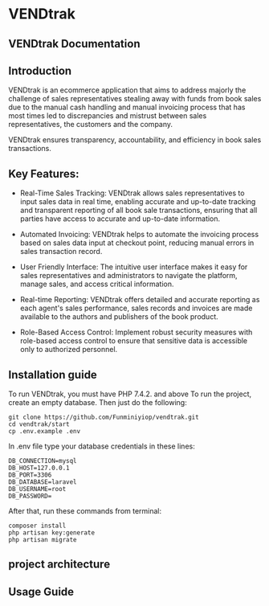 # VENDtrak 

## VENDtrak Documentation

## Introduction

VENDtrak is an ecommerce application that aims to address majorly the challenge of sales representatives stealing away with funds from book sales due to the manual cash handling and manual invoicing process that has most times led to discrepancies and mistrust between sales representatives, the customers and the company. 

VENDtrak ensures transparency, accountability, and efficiency in book sales transactions.

## Key Features:
- Real-Time Sales Tracking: 
VENDtrak allows sales representatives to input sales data in real time, enabling accurate and up-to-date tracking and transparent reporting of all book sale transactions, ensuring that all parties have access to accurate and up-to-date information.

- Automated Invoicing: 
VENDtrak helps to automate the invoicing process based on sales data input at checkout point, reducing manual errors in sales transaction record.

- User Friendly Interface: 
The intuitive user interface makes it easy for sales representatives and administrators to navigate the platform, manage sales, and access critical information.

- Real-time Reporting: 
VENDtrak offers detailed and accurate reporting as each agent's sales performance, sales records and invoices are made available to the authors and publishers of the book product. 

- Role-Based Access Control: 
Implement robust security measures with role-based access control to ensure that sensitive data is accessible only to authorized personnel.

## Installation guide
To run VENDtrak, you must have PHP 7.4.2. and above
To run the project, create an empty database.
Then just do the following:

    git clone https://github.com/Funminiyiop/vendtrak.git
    cd vendtrak/start
	cp .env.example .env
	

In .env file type your database credentials in these lines:

    DB_CONNECTION=mysql  
    DB_HOST=127.0.0.1  
    DB_PORT=3306  
    DB_DATABASE=laravel  
    DB_USERNAME=root  
    DB_PASSWORD=

After that, run these commands from terminal:
		
    composer install
    php artisan key:generate
    php artisan migrate
	    

## project architecture


## Usage Guide

